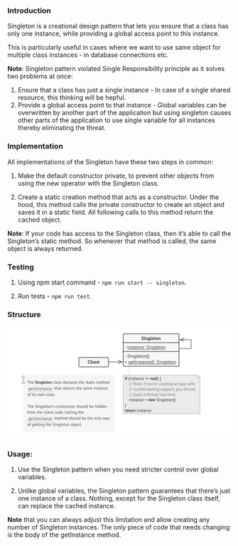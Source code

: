 ### Introduction

Singleton is a creational design pattern that lets you ensure that a class has only one instance, while providing a global access point to this instance.

This is particularly useful in cases where we want to use same object for multiple class instances - in database connections etc.

**Note**: Singleton pattern violated Single Responsibility principle as it solves two problems at once:

1. Ensure that a class has just a single instance - In case of a single shared resource, this thinking will be hepful. 
2. Provide a global access point to that instance - Global variables can be overwritten by another part of the application but using singleton causes other parts of the application to use single variable for all instances thereby eliminating the threat.


### Implementation

All implementations of the Singleton have these two steps in common:

1. Make the default constructor private, to prevent other objects from using the new operator with the Singleton class.

2. Create a static creation method that acts as a constructor. Under the hood, this method calls the private constructor to create an object and saves it in a static field. All following calls to this method return the cached object.

**Note**: If your code has access to the Singleton class, then it’s able to call the Singleton’s static method. So whenever that method is called, the same object is always returned.

### Testing

1. Using npm start command - `npm run start -- singleton`.

2. Run tests - `npm run test`.

### Structure

![Structure](../../../assets/singleton/structure.png)


### Usage:

1. Use the Singleton pattern when you need stricter control over global variables.

2. Unlike global variables, the Singleton pattern guarantees that there’s just one instance of a class. Nothing, except for the Singleton class itself, can replace the cached instance.

**Note** that you can always adjust this limitation and allow creating any number of Singleton instances. The only piece of code that needs changing is the body of the getInstance method.

